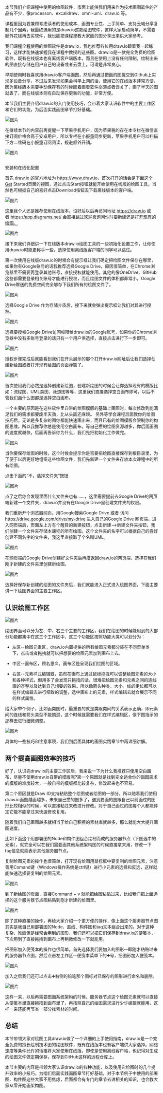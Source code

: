 本节我们介绍课程中使用的绘图软件，市面上能供我们用来作为技术画图软件的产品有不少，像processon、excalidraw、omni-uml、draw.io 等。

课程里因为要兼顾考虑读者的使用成本、画图专业性、上手简单、支持云端分享复制几个因素，我最终选用的是draw.io这款绘图软件，这样大家启动简单，不需要额外花钱再去买软件，我也能把课程里教大家画的图分享出来供大家参考。

我们课程全程使用的绘图软件是draw.io，我也推荐各位用draw.io跟着我一起练习，这样才能快速掌握我在课程中教授的这些图。draw.io是一款完全免费的绘图软件，既有在线版本也有离线客户端版本，而且在使用上没有任何限制，绘制出来的图直接存储在用户自己的设备或者云盘上，可谓是非常良心。

早期使用时我喜欢用draw.io客户端画图，然后再通过把画的图提交到Github上实现多设备分享，不过后来发现如果会科学上网的话，使用它的在线版本非常方便，因为离线版本需要手动保存有的时候画着画着软件崩溃或者误关了，画了半天的图就丢了，而在线版本则有自动保存更新的功能，非常方便。

本节我们主要介绍draw.io的入门使用技巧，会带着大家认识软件中的主要工作区和它们的功能，为后面实践画图章节打好基础。

![图片](设计/程序员画图/img/03_程序员画图利器--零成本打造一个好用的在线画图软件/1.jpg)

在继续本节的内容前再提醒一下苹果手机用户，因为苹果税的存在本专栏在微信直接订阅价格会高于安卓用户，所以专栏在小报童同步更新，苹果手机用户可以扫描下方二维码在小报童订阅阅读，规避额外开销。

![图片](设计/程序员画图/img/03_程序员画图利器--零成本打造一个好用的在线画图软件/2.jpg)

##   
安装和在线化配置

首先 draw.io 的官方地址为 https://www.draw.io，首次打开的话会是下面这个Get Started页面的视图，通过点击Start按钮就能开始使用在线版的绘图工具，当然也可根据自己的喜好点击Download按钮去下载离线版本的客户端。

![图片](设计/程序员画图/img/03_程序员画图利器--零成本打造一个好用的在线画图软件/3.jpg)

这里我个人还是推荐使用在线版本，设好后以后再访问地址 https://draw.io 或者 https://app.diagrams.net/ 会直接跳过欢迎页询问你时要新建还是打开现有的绘图。

![图片](设计/程序员画图/img/03_程序员画图利器--零成本打造一个好用的在线画图软件/4.jpg)

接下来我们详细讲一下在线版本draw.io绘图工具的一些初始化设置工作，让你使用draw.io时能更称手一些，选择使用离线版客户端的同学可以跳过。

第一次使用在线版draw.io的时候会有提示框让我们确定把绘图文件保存在哪里，如果你有Google账号的话我推荐选择Google Drive，原因很简单，在Chrome浏览器里不需要再登录其他账号，直接授权就能使用。其他的像OneDrive、GitHub这些都需要登录相关账号才能进行授权，而且绘图文件的体积都非常小，Google Drive赠送的免费空间完全够存下我们所有的绘图文件了。

![图片](设计/程序员画图/img/03_程序员画图利器--零成本打造一个好用的在线画图软件/5.jpg)

选择Google Drive 作为存储介质后，接下来就会弹出提示框让我们对其进行授权。

![图片](设计/程序员画图/img/03_程序员画图利器--零成本打造一个好用的在线画图软件/6.jpg)

选择要授权Google Drive访问权限给draw.io的Google账号，如果你的Chrome浏览器中没有多账号登录的话只有一个用户供选择，直接点击进行下一步即可。

![图片](设计/程序员画图/img/03_程序员画图利器--零成本打造一个好用的在线画图软件/7.jpg)

授权步骤完成后就能看到我们在开头展示的那个打开draw.io网址后让我们选择创建新绘图或者打开现有绘图的页面弹窗了。

![图片](设计/程序员画图/img/03_程序员画图利器--零成本打造一个好用的在线画图软件/8.jpg)

首次使用我们必然是选择创建新绘图，创建新绘图的时候会让你选择现有的模版比如：流程图、UML类图、泳道图等等，这里我们直接选择空白画布即可，以后不管我们画什么图都是选择空白画布。

一个主要的原因是在这些软件里自带的绘图模版的基础上画图时，每次修改到能满足我们的需求都要废半天劲，比从头画还麻烦。 另外等学会课程后面教你的绘图技巧后，无论是多复杂的图你都能快速画出来，而且已有的绘图模版会限制你的构图思维，所以我推荐你总是使用空白画布。等自己攒的绘图资源越多，你后面画图的速度就越快，后面再告诉你为什么，我们先把初始化工作做完。

![图片](设计/程序员画图/img/03_程序员画图利器--零成本打造一个好用的在线画图软件/9.jpg)

当你要保存绘图的时候，这个时候会提示你是否要把绘图直接保存到根目录里，为了便于以后更好地组织这些绘图文件，我们先新建一个文件夹存放本次课程中的所有绘图。

点击下面的“不，选择文件夹”按钮

![图片](设计/程序员画图/img/03_程序员画图利器--零成本打造一个好用的在线画图软件/10.jpg)

点了之后你会发现里面什么文件夹也有......，这里需要提前去Google Drive的网页端新建一个文件夹，draw.io并没有在Google Drive里创建文件夹的权限。

我们重新开个浏览器网页，用Google搜索Google Drive 或者 访问 https://drive.google.com/drive/my-drive 进入自己的Google Drive 网页端。进入网页端后，页面左上方有个醒目的新建按钮，点击新建-->新建文件夹按钮，我们创建一个文件夹存储本课程的所有绘图。这个文件夹的名字可以根据自己的喜好创建不同名字的文件夹，我这里直接取了个名叫UML。

![图片](设计/程序员画图/img/03_程序员画图利器--零成本打造一个好用的在线画图软件/11.jpg)

在网页端的Google Drive创建好文件夹后再度返回draw.io的网页端，选择在我们刚才新建的文件夹里创建新绘图。

![图片](设计/程序员画图/img/03_程序员画图利器--零成本打造一个好用的在线画图软件/12.jpg)

选择好保存新创建的绘图的文件夹后，我们就能进入正式进入绘图界面，下面主要讲一下绘图界面的主要工作区。

## 认识绘图工作区

![图片](设计/程序员画图/img/03_程序员画图利器--零成本打造一个好用的在线画图软件/13.jpg)

绘图界面可以分为左、中、右三个主要的工作区，我们在绘图的时候能用到的大部分功能都集中在这三个工作区中，这三个功能区按照功能大类可以划分为：

- 左区--绘图元素区，draw.io内置提供的所有绘图元素都分装在不同菜单类下，点击或者拖拽就可以把想要的绘图元素加到画布上去。
    
- 中区--画布区，顾名思义，画布区是呈现我们绘图的区域。
    
- 右区--元素样式编辑器，虽然在画布上通过鼠标拖拽可以调整绘图元素的大小和各种样式，但用多了会发现只拖拽的话，很难把绘图元素和元素之间的连线画的齐整以及达到自己想要的效果。所以像箭头种类、大小，线的走位都可以在样式编辑去进行细致的调整，选中画布上的元素，样式编辑去就会展示不同的样式属性。
    

给大家举个例子，比如画类图时，最重要的就是类跟类间的关系表示正确，即元素间的连线和箭头类型不能搞混，这个时候就需要我们在样式编辑区，像下图指示的那样去进行细微调整。

![图片](设计/程序员画图/img/03_程序员画图利器--零成本打造一个好用的在线画图软件/14.jpg)

具体的一些技巧和注意事项，我们到后面具体的画图实践章节中再详细讲解。

## 两个提高画图效率的技巧

好了，认识完draw.io的主要工作区后，我来说一下为什么我推荐只使用空白画布，尽量不使用draw.io自带的模版呢?第一个原因就是找到完全适合你的画图需求的模版的难度较大，一般自带的模版都比较复杂，修改起来也不容易。

第二个原因就是Draw IO支持粘贴整个绘图或者绘图的一部分，所以随着我们使用draw.io画图越画越多，未来自己攒的图多了，遇到要画的图跟自己以前画过的图形比较相似的时候，可以直接粘过来改进行修改。对于自己画过的图每个人都能评定它能不能拿过来快速修改复用。

随着我们自己画图越多就相当于给自己积攒的素材库就越多，那么就能大大提升画图速度。

比如下面这个用部署图的Node和构件图组合绘制而成的服务器节点（下图选中的元素），就完全可以在我们需要画其他系统架构图的时候直接拿来用，修改一下tag信息就能表示其他服务器节点。

复制绘图元素的操作也很简单，打开现有绘图用鼠标框中要复制的绘图元素，注意善用Comand键（Windows操作系统是ctrl键）进行小元素的选择和反选，这样就能快速选择要复制的绘图元素。

![图片](设计/程序员画图/img/03_程序员画图利器--零成本打造一个好用的在线画图软件/15.jpg)

到了新绘图的页面，直接Command + v 就能把绘图粘贴过来，比如我们把上面选择的这个服务器节点图粘贴到刚才新建的绘图里。

![图片](设计/程序员画图/img/03_程序员画图利器--零成本打造一个好用的在线画图软件/16.jpg)

除了这种直接的操作，再给大家介绍一个更方便的操作，像上面这个服务器节点图其实是我自己用部署图的Node、直线、构件图和tag文本组合出来的。对于这种复杂、难画但是经常会用到的图形，我们还可以把它们保存到draw.io的便笺本，下次用到了直接拖拽到画布上再稍微修改一下就能用。

把图形加入便笺本的操作也很简单，首先选择我们要加入的图形--即刚才粘贴过来的服务器节点图，然后点击左工作区--便笺本菜单下的➕号，把图形加入便笺本。

![图片](设计/程序员画图/img/03_程序员画图利器--零成本打造一个好用的在线画图软件/17.jpg)

加入之后我们还可以点击➕右侧的铅笔那个图标对已保存的图形进行命名和删除。

![图片](设计/程序员画图/img/03_程序员画图利器--零成本打造一个好用的在线画图软件/18.jpg)

这样一来，以后再需要图画系统架构的时候，服务器节点这个绘图元素就可以直接从便笺本里直接拖拽到画布里了，再按照自己的绘图需求进行少许编辑就能用，这样一来还能再节省一部分找素材的时间。

## 总结

本节带领大家对绘图工具draw.io做了一个详细的上手使用指南，draw.io是一个完全免费的擅长绘制技术图的绘图软件，既有在线版本也有客户端供大家选择。网络速度等条件允许的话推荐大家使用在线版，即使是使用离线客户端，也记得对生成的绘图文件做定期保存，保存到GitHub这样的远程仓库上。

本节主要的内容是带领大家认识draw.io的各种功能，以及使用它绘图时的几个提升效率的小技巧，为咱们后面实践画图章节打好基础，对于本节例子中使用的部署图、构件图这些大家不用焦虑，后面都会有专门的章节去讲相关的知识，也会教大家从零开始画架构图。
